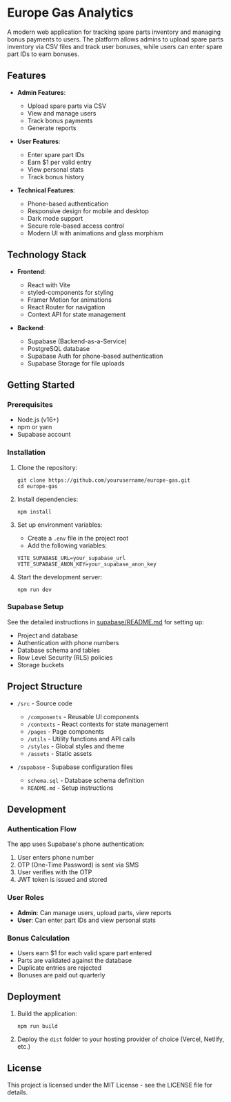 # Europe Gas Analytics

A modern web application for tracking spare parts inventory and managing bonus payments to users. The platform allows admins to upload spare parts inventory via CSV files and track user bonuses, while users can enter spare part IDs to earn bonuses.

## Features

- **Admin Features**:
  - Upload spare parts via CSV
  - View and manage users
  - Track bonus payments
  - Generate reports

- **User Features**:
  - Enter spare part IDs
  - Earn $1 per valid entry
  - View personal stats
  - Track bonus history

- **Technical Features**:
  - Phone-based authentication
  - Responsive design for mobile and desktop
  - Dark mode support
  - Secure role-based access control
  - Modern UI with animations and glass morphism

## Technology Stack

- **Frontend**:
  - React with Vite
  - styled-components for styling
  - Framer Motion for animations
  - React Router for navigation
  - Context API for state management

- **Backend**:
  - Supabase (Backend-as-a-Service)
  - PostgreSQL database
  - Supabase Auth for phone-based authentication
  - Supabase Storage for file uploads

## Getting Started

### Prerequisites

- Node.js (v16+)
- npm or yarn
- Supabase account

### Installation

1. Clone the repository:
   ```
   git clone https://github.com/yourusername/europe-gas.git
   cd europe-gas
   ```

2. Install dependencies:
   ```
   npm install
   ```

3. Set up environment variables:
   - Create a `.env` file in the project root
   - Add the following variables:
   ```
   VITE_SUPABASE_URL=your_supabase_url
   VITE_SUPABASE_ANON_KEY=your_supabase_anon_key
   ```

4. Start the development server:
   ```
   npm run dev
   ```

### Supabase Setup

See the detailed instructions in [supabase/README.md](supabase/README.md) for setting up:
- Project and database
- Authentication with phone numbers
- Database schema and tables
- Row Level Security (RLS) policies
- Storage buckets

## Project Structure

- `/src` - Source code
  - `/components` - Reusable UI components
  - `/contexts` - React contexts for state management
  - `/pages` - Page components
  - `/utils` - Utility functions and API calls
  - `/styles` - Global styles and theme
  - `/assets` - Static assets

- `/supabase` - Supabase configuration files
  - `schema.sql` - Database schema definition
  - `README.md` - Setup instructions

## Development

### Authentication Flow

The app uses Supabase's phone authentication:
1. User enters phone number
2. OTP (One-Time Password) is sent via SMS
3. User verifies with the OTP
4. JWT token is issued and stored

### User Roles

- **Admin**: Can manage users, upload parts, view reports
- **User**: Can enter part IDs and view personal stats

### Bonus Calculation

- Users earn $1 for each valid spare part entered
- Parts are validated against the database
- Duplicate entries are rejected
- Bonuses are paid out quarterly

## Deployment

1. Build the application:
   ```
   npm run build
   ```

2. Deploy the `dist` folder to your hosting provider of choice (Vercel, Netlify, etc.)

## License

This project is licensed under the MIT License - see the LICENSE file for details.
